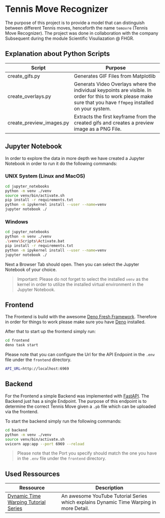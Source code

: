 # Tennis Move Recognizer
The purpose of this project is to provide a model that can distinguish between different Tennis moves, henceforth the name `temovre` (Tennis Move Recognizer). The project was done in collaboration with the company Subsequent during the module Scientific Visuliazation @ FHGR.

## Explanation about Python Scripts
|Script|Purpose|
|---|------|
|create_gifs.py|Generates GIF Files from Matplotlib|
|create_overlays.py|Generats Video Overlays where the individual keypoints are visible. In order for this to work please make sure that you have `ffmpeg` installed on your system.|
|create_preview_images.py|Extracts the first keyframe from the created gifs and creates a preview image as a PNG File.|

## Jupyter Notebook
In order to explore the data in more depth we have created a Jupyter Notebook in order to run it do the following commands:

### UNIX System (Linux and MacOS)
```bash
cd jupyter_notebooks
python -m venv ./venv
source venv/bin/activate.sh
pip install -r requirements.txt
python -m ipykernel install --user --name=venv
jupyter notebook ./
```

### Windows
```bash
cd jupyter_notebooks
python -m venv ./venv
.\venv\Scripts\Activate.bat
pip install -r requirements.txt
python -m ipykernel install --user --name=venv
jupyter notebook ./
```

Next a Browser Tab should open. Then you can select the Jupyter Notebook of your choice.

> Important: Please do not forget to select the installed `venv` as the kernel in order to utilize the installed virtual environment in the Jupyter Notebook.

## Frontend
The Frontend is build with the awesome [Deno Fresh Framework](https://fresh.deno.dev/). Therefore in order for things to work please make sure you have [Deno](https://docs.deno.com/runtime/manual/getting_started/installation) installed.

After that to start up the frontend simply run:

```bash
cd frontend
deno task start
```

Please note that you can configure the Url for the API Endpoint in the `.env` file under the `frontend` directory.

```bash
API_URL=http://localhost:6969
```

## Backend
For the Frontend a simple Backend was implemented with [FastAPI](https://fastapi.tiangolo.com/). The Backend just has a single Endpoint. The purpose of this endpoint is to determine the correct Tennis Move given a `.pb` file which can be uploaded via the frontend.

To start the backend simply run the following commands:

```bash
cd backend
python -m venv ./venv
source venv/bin/activate.sh
uvicorn app:app --port 6969 --reload
```

> Please note that the Port you specify should match the one you have in the `.env` file under the `frontend` directory.

## Used Ressources
|Ressource|Description|
|---|------|
|[Dynamic Time Warping Tutorial Series](https://www.youtube.com/watch?v=ERKDHZyZDwA)|An awesome YouTube Tutorial Series which explains Dynamic Time Warping in more Detail.|